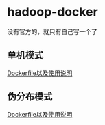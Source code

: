 # hadoop-docker
没有官方的，就只有自己写一个了

## 单机模式

[Dockerfile以及使用说明](https://github.com/codeboytj/hadoop-docker/tree/master/dockerfiles/Standalone)

## 伪分布模式

[Dockerfile以及使用说明](https://github.com/codeboytj/hadoop-docker/tree/master/dockerfiles/PseudoDistributed)
